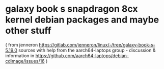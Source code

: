# galaxy book s snapdragon 8cx kernel debian packages and maybe other stuff

( from jenneron https://gitlab.com/jenneron/linux/-/tree/galaxy-book-s-5.19.0 sources with help from the aarch64-laptops group - discussion & information in  https://github.com/aarch64-laptops/debian-cdimage/issues/16 )
